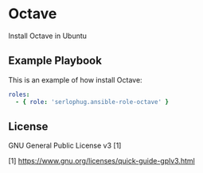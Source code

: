 Octave
=========

Install Octave in Ubuntu


Example Playbook
----------------
This is an example of how install Octave:
```yml
roles:
  - { role: 'serlophug.ansible-role-octave' }
```
License
-------

GNU General Public License v3 [1]

[1] https://www.gnu.org/licenses/quick-guide-gplv3.html

